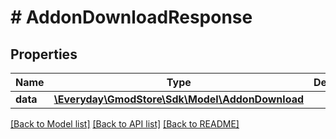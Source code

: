# # AddonDownloadResponse

## Properties

Name | Type | Description | Notes
------------ | ------------- | ------------- | -------------
**data** | [**\Everyday\GmodStore\Sdk\Model\AddonDownload**](AddonDownload.md) |  | [optional] 

[[Back to Model list]](../../README.md#documentation-for-models) [[Back to API list]](../../README.md#documentation-for-api-endpoints) [[Back to README]](../../README.md)


